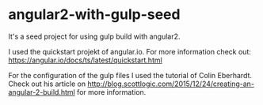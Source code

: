 # angular2-with-gulp-seed
It's a seed project for using gulp build with angular2.

I used the quickstart projekt of angular.io. For more information check out: https://angular.io/docs/ts/latest/quickstart.html

For the configuration of the gulp files I used the tutorial of Colin Eberhardt. Check out his article on http://blog.scottlogic.com/2015/12/24/creating-an-angular-2-build.html for more information.
